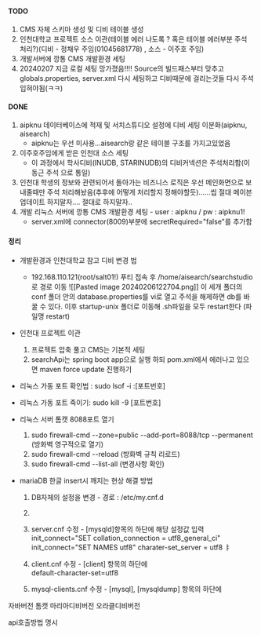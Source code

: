 
#### TODO
1. CMS 자체  스키마 생성 및 디비 테이블 생성 
2. 인천대학교 프로젝트 소스 이관(테이블 에러 나도록 ? 혹은 테이블 에러부분 주석 처리?)(디비 - 정채우 주임(01045681778) , 소스 - 이주호 주임)
3. 개발서버에 깡통 CMS 개발환경 세팅
4. 20240207 지금 로컬 세팅 망가졌음!!!! Source의 빌드패스부터 맞추고 globals.properties, server.xml 다시 세팅하고 디비때문에 걸리는것들 다시 주석 입혀야됨(ㅋㅋ)

#### DONE
 1. aipknu 데이터베이스에 적재 및 서치스튜디오 설정에 디비 세팅 이분화(aipknu, aisearch)
	 - aipknu는 우선 미사용...aisearch랑 같은 테이블 구조를 가지고있었음 
 2. 이주호주임에게 받은 인천대 소스 세팅
	 - 이 과정에서 학사디비(INUDB, STARINUDB)의 디비커넥션은 주석처리함(이동근 주석 으로 통일)
3. 인천대 학생의 정보와 관련되어서 돌아가는 비즈니스 로직은 우선 메인화면으로 보내줄때만 주석 처리해놨음(추후에 어떻게 처리할지 정해야할듯)......씹 절대 메이븐 업데이트 하지말자.... 절대로 하지말자..
4. 개발 리눅스 서버에 깡통 CMS 개발환경 세팅 - user : aipknu / pw : aipknu1!
	- server.xml에 connector(8009)부분에 secretRequired="false"를 추가함



#### 정리
 - 개발환경과 인천대학교 참고 디비 변경 법
	 - 192.168.110.121(root/salt01!) 푸티 접속 후 /home/aisearch/searchstudio로 경로 이동
	       ![[Pasted image 20240206122704.png]]
	     이 세개 폴더의 conf 폴더 안의 database.properties를 vi로 열고 주석을 해제하면 db를 바꿀 수 있다. 
	     이후 startup-unix 폴더로 이동해 .sh파일을 모두 restart한다 (파일명 restart)

- 인천대 프로젝트 이관
	1. 프로젝트 압축 풀고 CMS는 기본적 세팅
	2. searchApi는 spring boot app으로 실행 하되 pom.xml에서 에러나고 있으면 maven force update 진행하기

- 리눅스 가동 포트 확인법 : sudo lsof -i :\[포트번호]
- 리눅스 가동 포트 죽이기: sudo kill -9 \[포트번호]

- 리눅스 서버 톰캣 8088포트 열기
	 1. sudo firewall-cmd --zone=public --add-port=8088/tcp --permanent (방화벽 영구적으로 열기)
	 2. sudo firewall-cmd --reload (방화벽 규칙 리로드)
	 3. sudo firewall-cmd --list-all (변경사항 확인)

- mariaDB 한글 insert시 깨지는 현상 해결 방법
	1. DB자체의 설정을 변경 - 경로 : /etc/my.cnf.d
	2. 
	3. server.cnf 수정 - \[mysqld\]항목의 하단에 해당 설정값 입력	
		 init_connect="SET collation_connection = utf8_general_ci"
		 init_connect="SET NAMES utf8"
		 charater-set_server = utf8
		ㅑ
		 
	4. client.cnf 수정 - \[client] 항목의 하단에	
		  default-character-set=utf8
		  
	5. mysql-clients.cnf 수정 - \[mysql], \[mysqldump] 항목의 하단에	





자바버전
톰캣
마리아디비버전
오라클디비버전

api호출방법 명시
